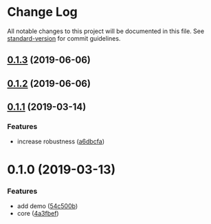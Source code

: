 # Change Log

All notable changes to this project will be documented in this file. See [standard-version](https://github.com/conventional-changelog/standard-version) for commit guidelines.

<a name="0.1.3"></a>
## [0.1.3](https://github.com/wannaxiao/crossorigin-webpack-plugin/compare/v0.1.2...v0.1.3) (2019-06-06)



<a name="0.1.2"></a>
## [0.1.2](https://github.com/wannaxiao/crossorigin-webpack-plugin/compare/v0.1.1...v0.1.2) (2019-06-06)



<a name="0.1.1"></a>
## [0.1.1](https://github.com/wannaxiao/crossorigin-webpack-plugin/compare/v0.1.0...v0.1.1) (2019-03-14)


### Features

* increase robustness ([a6dbcfa](https://github.com/wannaxiao/crossorigin-webpack-plugin/commit/a6dbcfa))



<a name="0.1.0"></a>
# 0.1.0 (2019-03-13)


### Features

* add demo ([54c500b](https://github.com/wannaxiao/crossorigin-webpack-plugin/commit/54c500b))
* core ([4a3fbef](https://github.com/wannaxiao/crossorigin-webpack-plugin/commit/4a3fbef))
